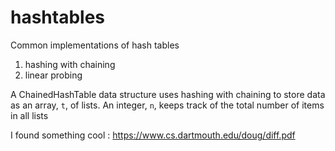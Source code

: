 # hashtables


Common implementations of hash tables

1. hashing with chaining
2. linear probing


A ChainedHashTable data structure uses hashing with chaining to store data as an array, `t`,
of lists. An integer, `n`, keeps track of the total number of items in all lists

I found something cool : https://www.cs.dartmouth.edu/doug/diff.pdf